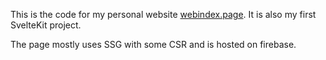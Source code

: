 This is the code for my personal website [webindex.page](https;//www.webindex.page). 
It is also my first SvelteKit project.

The page mostly uses SSG with some CSR and is hosted on firebase.

